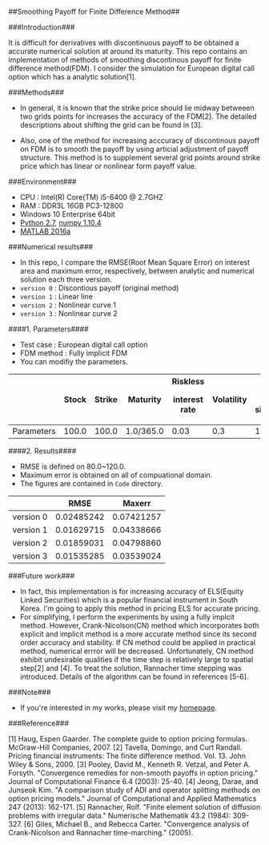 ##Smoothing Payoff for Finite Difference Method##

###Introduction###

It is difficult for derivatives with discontinuous payoff to be obtained a accurate numerical solution at around its maturity. This repo contains an implementation of methods of smoothing discontinous payoff for finite difference method(FDM). I consider the simulation for European digital call option which has a analytic solution\[1\]. 

###Methods###

- In general, it is known that the strike price should lie midway betweeen two grids points for increases the accuracy of the FDM[2]. The detailed descriptions about shifting the grid can be found in [3].

- Also, one of the method for increasing acccuracy of discontinous payoff on FDM is to smooth the payoff by using articial adjustment of payoff structure. This method is to supplement several grid points around strike price which has linear or nonlinear form payoff value.


###Environment###

- CPU : Intel(R) Core(TM) i5-6400 @ 2.7GHZ
- RAM : DDR3L 16GB PC3-12800
- Windows 10 Enterprise 64bit
- [Python 2.7](https://www.python.org/), [numpy 1.10.4](http://www.numpy.org/)
- [MATLAB 2016a](www.mathworks.com/products/matlab/)



###Numerical results###
- In this repo, I compare the RMSE(Root Mean Square Error) on interest area and maximum error, respectively, between analytic and numerical solution each three version.
- `version 0` : Discontious payoff (original method)
- `version 1` : Linear line
- `version 2` : Nonlinear curve 1
- `version 3` : Nonlinear curve 2

####1. Parameters####
- Test case : European digital call option
- FDM method : Fully implicit FDM
- You can modifiy the parameters.

|            | Stock | Strike | Maturity  | Riskless  <p>interest rate</p> | Volatility | Number <p>of simulations</p> | Cash  |
|------------|-------|--------|-----------|-------------------------|------------|-----------------------|-------|
| Parameters | 100.0 | 100.0  | 1.0/365.0 | 0.03                    | 0.3        | 10, 10, 10            | 100.0 |

####2. Results####
- RMSE is defined on 80.0~120.0.
- Maximum error is obtained on all of compuational domain.
- The figures are contained in `Code` directory.

|           | RMSE       | Maxerr     |
|-----------|------------|------------|
| version 0 | 0.02485242 | 0.07421257 |
| version 1 | 0.01629715 | 0.04338666 |
| version 2 | 0.01859031 | 0.04798860 |
| version 3 | 0.01535285 | 0.03539024 |


###Future work###
- In fact, this implementation is for increasing accuracy of ELS(Equity Linked Securities) which is a popular financial instrument in South Korea. I'm going to apply this method in pricing ELS for accurate pricing.
- For simplifying, I perform the experiments by using a fully implcit method. However, Crank-Nicolson(CN) method which incorporates both explicit and implicit method is a more accurate method since its second order accuracy and stability. If CN method could be applied in practical method, numerical errror will be decreased. Unfortunately, CN method exhibit undesirable qualities if the time step is relatively large to spatial step[2] and [4]. To treat the solution, Rannacher time stepping was introduced. Details of the algorithm can be found in references [5-6].


###Note###
- If you're interested in my works, please visit my [homepage](https://sites.google.com/site/yoomh1989/).

###Reference###

\[1\] Haug, Espen Gaarder. The complete guide to option pricing formulas. McGraw-Hill Companies, 2007.
\[2\] Tavella, Domingo, and Curt Randall. Pricing financial instruments: The finite difference method. Vol. 13. John Wiley & Sons, 2000.
\[3\] Pooley, David M., Kenneth R. Vetzal, and Peter A. Forsyth. "Convergence remedies for non-smooth payoffs in option pricing." Journal of Computational Finance 6.4 (2003): 25-40.
\[4\] Jeong, Darae, and Junseok Kim. "A comparison study of ADI and operator splitting methods on option pricing models." Journal of Computational and Applied Mathematics 247 (2013): 162-171.
\[5\] Rannacher, Rolf. "Finite element solution of diffusion problems with irregular data." Numerische Mathematik 43.2 (1984): 309-327.
\[6\] Giles, Michael B., and Rebecca Carter. "Convergence analysis of Crank-Nicolson and Rannacher time-marching." (2005).